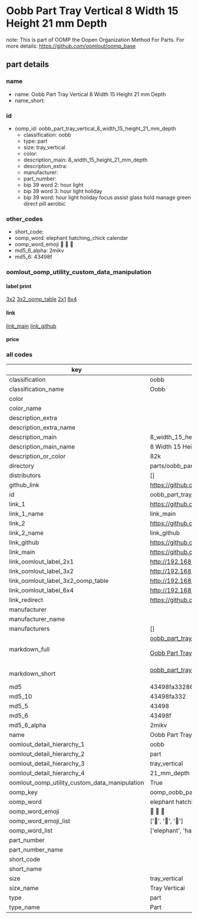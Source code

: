 # Oobb Part Tray Vertical 8 Width 15 Height 21 mm Depth  

note: This is part of OOMP the Oopen Organization Method For Parts. For more details: https://github.com/oomlout/oomp_base

##  part details
  







### name
* name: Oobb Part Tray Vertical 8 Width 15 Height 21 mm Depth
* name_short: 
### id
* oomp_id: oobb_part_tray_vertical_8_width_15_height_21_mm_depth
  * classification: oobb
  * type: part
  * size: tray_vertical
  * color: 
  * description_main: 8_width_15_height_21_mm_depth
  * description_extra: 
  * manufacturer: 
  * part_number: 
  * bip 39 word 2: hour light
  * bip 39 word 3: hour light holiday
  * bip 39 word: hour light holiday focus assist glass hold manage green direct pill aerobic

### other_codes
* short_code: 
* oomp_word: elephant hatching_chick calendar
* oomp_word_emoji :elephant: :hatching_chick: :calendar:
* md5_6_alpha: 2mikv
* md5_6: 43498f






### oomlout_oomp_utility_custom_data_manipulation
#### label print
[3x2](http://192.168.1.245:1112/?label=oomp%202mikv)
[3x2_oomp_table](http://192.168.1.108:1112/?label=oomp%202mikv)
[2x1](http://192.168.1.242:1112/?label=oomp%202mikv)
[6x4](http://192.168.1.55:1112/?label=oomp%202mikv)    

#### link

[link_main](https://github.com/oomlout/oomlout_oomp_version_1_messy/tree/main/parts/oobb_part_tray_vertical_8_width_15_height_21_mm_depth) [link_github](https://github.com/oomlout/oomlout_oomp_version_1_messy/tree/main/parts/oobb_part_tray_vertical_8_width_15_height_21_mm_depth)                             

#### price







### all codes 
| key | value |  
| --- | --- |  
| classification | oobb |  
| classification_name | Oobb |  
| color |  |  
| color_name |  |  
| description_extra |  |  
| description_extra_name |  |  
| description_main | 8_width_15_height_21_mm_depth |  
| description_main_name | 8 Width 15 Height 21 mm Depth |  
| description_or_color | 82k |  
| directory | parts/oobb_part_tray_vertical_8_width_15_height_21_mm_depth |  
| distributors | [] |  
| github_link | https://github.com/oomlout/oomlout_oomp_part_src/tree/main/parts/oobb_part_tray_vertical_8_width_15_height_21_mm_depth |  
| id | oobb_part_tray_vertical_8_width_15_height_21_mm_depth |  
| link_1 | https://github.com/oomlout/oomlout_oomp_version_1_messy/tree/main/parts/oobb_part_tray_vertical_8_width_15_height_21_mm_depth |  
| link_1_name | link_main |  
| link_2 | https://github.com/oomlout/oomlout_oomp_version_1_messy/tree/main/parts/oobb_part_tray_vertical_8_width_15_height_21_mm_depth |  
| link_2_name | link_github |  
| link_github | https://github.com/oomlout/oomlout_oomp_version_1_messy/tree/main/parts/oobb_part_tray_vertical_8_width_15_height_21_mm_depth |  
| link_main | https://github.com/oomlout/oomlout_oomp_version_1_messy/tree/main/parts/oobb_part_tray_vertical_8_width_15_height_21_mm_depth |  
| link_oomlout_label_2x1 | http://192.168.1.242:1112/?label=oomp%202mikv |  
| link_oomlout_label_3x2 | http://192.168.1.245:1112/?label=oomp%202mikv |  
| link_oomlout_label_3x2_oomp_table | http://192.168.1.108:1112/?label=oomp%202mikv |  
| link_oomlout_label_6x4 | http://192.168.1.55:1112/?label=oomp%202mikv |  
| link_redirect | https://github.com/oomlout/oomlout_oomp_version_1_messy/tree/main/parts/oobb_part_tray_vertical_8_width_15_height_21_mm_depth |  
| manufacturer |  |  
| manufacturer_name |  |  
| manufacturers | [] |  
| markdown_full | [oobb_part_tray_vertical_8_width_15_height_21_mm_depth](none)<br>[](none)<br>[Oobb Part Tray Vertical 8 Width 15 Height 21 Mm Depth](none)<br><br> |  
| markdown_short | [oobb_part_tray_vertical_8_width_15_height_21_mm_depth](none)<br><br> |  
| md5 | 43498fa33286ed918b86e5a2d9a06372 |  
| md5_10 | 43498fa332 |  
| md5_5 | 43498 |  
| md5_6 | 43498f |  
| md5_6_alpha | 2mikv |  
| name | Oobb Part Tray Vertical 8 Width 15 Height 21 mm Depth |  
| oomlout_detail_hierarchy_1 | oobb |  
| oomlout_detail_hierarchy_2 | part |  
| oomlout_detail_hierarchy_3 | tray_vertical |  
| oomlout_detail_hierarchy_4 | 21_mm_depth |  
| oomlout_oomp_utility_custom_data_manipulation | True |  
| oomp_key | oomp_oobb_part_tray_vertical_8_width_15_height_21_mm_depth |  
| oomp_word | elephant hatching_chick calendar |  
| oomp_word_emoji | :elephant: :hatching_chick: :calendar: |  
| oomp_word_emoji_list | [':elephant:', ':hatching_chick:', ':calendar:'] |  
| oomp_word_list | ['elephant', 'hatching_chick', 'calendar'] |  
| part_number |  |  
| part_number_name |  |  
| short_code |  |  
| short_name |  |  
| size | tray_vertical |  
| size_name | Tray Vertical |  
| type | part |  
| type_name | Part |  
